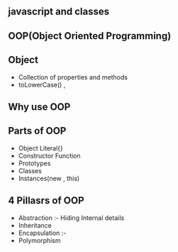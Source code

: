 ## javascript and classes 

## OOP(Object Oriented Programming)

## Object 
- Collection of properties and methods 
- toLowerCase() , 

## Why use OOP

## Parts of OOP
- Object Literal{}
- Constructor Function
- Prototypes
- Classes 
- Instances(new , this)

## 4 Pillasrs of OOP
- Abstraction :- Hiding Internal details
- Inheritance
- Encapsulation :- 
- Polymorphism
